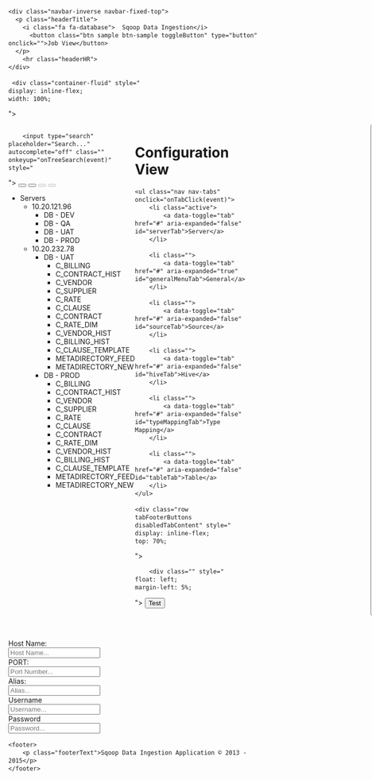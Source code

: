 <body style="cursor: default;">
    
    <div class="navbar-inverse navbar-fixed-top">
      <p class="headerTitle">
        <i class="fa fa-database">  Sqoop Data Ingestion</i>
          <button class="btn sample btn-sample toggleButton" type="button" onclick="">Job View</button>
      </p>
        <hr class="headerHR">
    </div>
    
     <div class="container-fluid" style="
    display: inline-flex;
    width: 100%;
">
        <div class="container" style="
display: inline-flex;width: 100%;"><div class="sidebar" style="
    display: inline-block;
    /* top: 20%; */
">
    <div class="button-container">
        
        
        
        
        <input type="search" placeholder="Search..." autocomplete="off" class="" onkeyup="onTreeSearch(event)" style="
">
        <button type="button" class="btn btn-default" id="resetSearch" onclick="buttonReset(event)">
            <span class="glyphicon glyphicon-refresh" aria-hidden="true"></span>
        </button>
        <button type="button" class="btn btn-default" id="addTreeNode" onclick="addTreeNode(event)">
            <span class="glyphicon glyphicon-plus" aria-hidden="true"></span>
        </button>
         <button type="button" class="btn btn-default" id="removeTreeNode" onclick="removeTreeNode(event)" disabled="">
            <span class="glyphicon glyphicon-minus" aria-hidden="true"></span>
        </button>
        <button type="button" class="btn btn-default" id="editTreeNode" onclick="editTreeNode(event)" disabled="">
            <span class="glyphicon glyphicon-edit" aria-hidden="true"></span>
        </button>
    </div>
    <div id="tree" style="
/* margin-top: 15%; *//* overflow-x: scroll; *//* overflow-y: scroll; */"><ul class="ui-fancytree fancytree-container fancytree-plain" tabindex="0" style="
    /* overflow-x: scroll; */
    /* overflow-y: scroll; */
    /* overflow: auto; */
    /* height: 92%; */
    /* width: 100%; */
"><li class="fancytree-lastsib" style="
    /* overflow: scroll; */
    /* margin: 0; */
    /* overflow-x: auto; */
    /* overflow-y: auto; */
"><span class="fancytree-node fancytree-active fancytree-expanded fancytree-folder fancytree-has-children fancytree-lastsib fancytree-selected fancytree-exp-el fancytree-ico-ef"><span class="fancytree-expander"></span><span class="fancytree-icon"></span><span class="fancytree-title">Servers</span></span><ul style="display: block;"><li class=""><span class="fancytree-node fancytree-expanded fancytree-folder fancytree-has-children fancytree-exp-e fancytree-ico-ef"><span class="fancytree-expander"></span><span class="fancytree-icon"></span><span class="fancytree-title">10.20.121.96</span></span><ul style="display: block;"><li class=""><span class="fancytree-node fancytree-folder fancytree-has-children fancytree-exp-c fancytree-ico-cf"><span class="fancytree-expander"></span><span class="fancytree-icon"></span><span class="fancytree-title">DB - DEV</span></span><ul style="display: none;"><li class=""><span class="fancytree-node fancytree-exp-n fancytree-ico-c"><span class="fancytree-expander"></span><span class="fancytree-checkbox"></span><span class="fancytree-icon"></span><span class="fancytree-title">C_BILLING</span></span></li><li class=""><span class="fancytree-node fancytree-exp-n fancytree-ico-c"><span class="fancytree-expander"></span><span class="fancytree-checkbox"></span><span class="fancytree-icon"></span><span class="fancytree-title">C_CONTRACT_HIST</span></span></li><li class=""><span class="fancytree-node fancytree-exp-n fancytree-ico-c"><span class="fancytree-expander"></span><span class="fancytree-checkbox"></span><span class="fancytree-icon"></span><span class="fancytree-title">C_VENDOR</span></span></li><li class=""><span class="fancytree-node fancytree-exp-n fancytree-ico-c"><span class="fancytree-expander"></span><span class="fancytree-checkbox"></span><span class="fancytree-icon"></span><span class="fancytree-title">C_SUPPLIER</span></span></li><li class=""><span class="fancytree-node fancytree-exp-n fancytree-ico-c"><span class="fancytree-expander"></span><span class="fancytree-checkbox"></span><span class="fancytree-icon"></span><span class="fancytree-title">C_RATE</span></span></li><li class=""><span class="fancytree-node fancytree-exp-n fancytree-ico-c"><span class="fancytree-expander"></span><span class="fancytree-checkbox"></span><span class="fancytree-icon"></span><span class="fancytree-title">C_CLAUSE</span></span></li><li class=""><span class="fancytree-node fancytree-exp-n fancytree-ico-c"><span class="fancytree-expander"></span><span class="fancytree-checkbox"></span><span class="fancytree-icon"></span><span class="fancytree-title">C_CONTRACT</span></span></li><li class=""><span class="fancytree-node fancytree-exp-n fancytree-ico-c"><span class="fancytree-expander"></span><span class="fancytree-checkbox"></span><span class="fancytree-icon"></span><span class="fancytree-title">C_RATE_DIM</span></span></li><li class=""><span class="fancytree-node fancytree-exp-n fancytree-ico-c"><span class="fancytree-expander"></span><span class="fancytree-checkbox"></span><span class="fancytree-icon"></span><span class="fancytree-title">C_VENDOR_HIST</span></span></li><li class=""><span class="fancytree-node fancytree-exp-n fancytree-ico-c"><span class="fancytree-expander"></span><span class="fancytree-checkbox"></span><span class="fancytree-icon"></span><span class="fancytree-title">C_BILLING_HIST</span></span></li><li class=""><span class="fancytree-node fancytree-exp-n fancytree-ico-c"><span class="fancytree-expander"></span><span class="fancytree-checkbox"></span><span class="fancytree-icon"></span><span class="fancytree-title">C_CLAUSE_TEMPLATE</span></span></li><li class=""><span class="fancytree-node fancytree-exp-n fancytree-ico-c"><span class="fancytree-expander"></span><span class="fancytree-checkbox"></span><span class="fancytree-icon"></span><span class="fancytree-title">METADIRECTORY_FEED</span></span></li><li class="fancytree-lastsib"><span class="fancytree-node fancytree-lastsib fancytree-exp-nl fancytree-ico-c"><span class="fancytree-expander"></span><span class="fancytree-checkbox"></span><span class="fancytree-icon"></span><span class="fancytree-title">METADIRECTORY_NEW</span></span></li></ul></li><li class=""><span class="fancytree-node fancytree-folder fancytree-has-children fancytree-exp-c fancytree-ico-cf"><span class="fancytree-expander"></span><span class="fancytree-icon"></span><span class="fancytree-title">DB - QA</span></span><ul style="display: none;"><li class=""><span class="fancytree-node fancytree-exp-n fancytree-ico-c"><span class="fancytree-expander"></span><span class="fancytree-checkbox"></span><span class="fancytree-icon"></span><span class="fancytree-title">C_BILLING</span></span></li><li class=""><span class="fancytree-node fancytree-exp-n fancytree-ico-c"><span class="fancytree-expander"></span><span class="fancytree-checkbox"></span><span class="fancytree-icon"></span><span class="fancytree-title">C_CONTRACT_HIST</span></span></li><li class=""><span class="fancytree-node fancytree-exp-n fancytree-ico-c"><span class="fancytree-expander"></span><span class="fancytree-checkbox"></span><span class="fancytree-icon"></span><span class="fancytree-title">C_VENDOR</span></span></li><li class=""><span class="fancytree-node fancytree-exp-n fancytree-ico-c"><span class="fancytree-expander"></span><span class="fancytree-checkbox"></span><span class="fancytree-icon"></span><span class="fancytree-title">C_SUPPLIER</span></span></li><li class=""><span class="fancytree-node fancytree-exp-n fancytree-ico-c"><span class="fancytree-expander"></span><span class="fancytree-checkbox"></span><span class="fancytree-icon"></span><span class="fancytree-title">C_RATE</span></span></li><li class=""><span class="fancytree-node fancytree-exp-n fancytree-ico-c"><span class="fancytree-expander"></span><span class="fancytree-checkbox"></span><span class="fancytree-icon"></span><span class="fancytree-title">C_CLAUSE</span></span></li><li class=""><span class="fancytree-node fancytree-exp-n fancytree-ico-c"><span class="fancytree-expander"></span><span class="fancytree-checkbox"></span><span class="fancytree-icon"></span><span class="fancytree-title">C_CONTRACT</span></span></li><li class=""><span class="fancytree-node fancytree-exp-n fancytree-ico-c"><span class="fancytree-expander"></span><span class="fancytree-checkbox"></span><span class="fancytree-icon"></span><span class="fancytree-title">C_RATE_DIM</span></span></li><li class=""><span class="fancytree-node fancytree-exp-n fancytree-ico-c"><span class="fancytree-expander"></span><span class="fancytree-checkbox"></span><span class="fancytree-icon"></span><span class="fancytree-title">C_VENDOR_HIST</span></span></li><li class=""><span class="fancytree-node fancytree-exp-n fancytree-ico-c"><span class="fancytree-expander"></span><span class="fancytree-checkbox"></span><span class="fancytree-icon"></span><span class="fancytree-title">C_BILLING_HIST</span></span></li><li class=""><span class="fancytree-node fancytree-exp-n fancytree-ico-c"><span class="fancytree-expander"></span><span class="fancytree-checkbox"></span><span class="fancytree-icon"></span><span class="fancytree-title">C_CLAUSE_TEMPLATE</span></span></li><li class=""><span class="fancytree-node fancytree-exp-n fancytree-ico-c"><span class="fancytree-expander"></span><span class="fancytree-checkbox"></span><span class="fancytree-icon"></span><span class="fancytree-title">METADIRECTORY_FEED</span></span></li><li class="fancytree-lastsib"><span class="fancytree-node fancytree-lastsib fancytree-exp-nl fancytree-ico-c"><span class="fancytree-expander"></span><span class="fancytree-checkbox"></span><span class="fancytree-icon"></span><span class="fancytree-title">METADIRECTORY_NEW</span></span></li></ul></li><li class=""><span class="fancytree-node fancytree-folder fancytree-has-children fancytree-exp-c fancytree-ico-cf"><span class="fancytree-expander"></span><span class="fancytree-icon"></span><span class="fancytree-title">DB - UAT</span></span><ul style="display: none;"><li class=""><span class="fancytree-node fancytree-exp-n fancytree-ico-c"><span class="fancytree-expander"></span><span class="fancytree-checkbox"></span><span class="fancytree-icon"></span><span class="fancytree-title">C_BILLING</span></span></li><li class=""><span class="fancytree-node fancytree-exp-n fancytree-ico-c"><span class="fancytree-expander"></span><span class="fancytree-checkbox"></span><span class="fancytree-icon"></span><span class="fancytree-title">C_CONTRACT_HIST</span></span></li><li class=""><span class="fancytree-node fancytree-exp-n fancytree-ico-c"><span class="fancytree-expander"></span><span class="fancytree-checkbox"></span><span class="fancytree-icon"></span><span class="fancytree-title">C_VENDOR</span></span></li><li class=""><span class="fancytree-node fancytree-exp-n fancytree-ico-c"><span class="fancytree-expander"></span><span class="fancytree-checkbox"></span><span class="fancytree-icon"></span><span class="fancytree-title">C_SUPPLIER</span></span></li><li class=""><span class="fancytree-node fancytree-exp-n fancytree-ico-c"><span class="fancytree-expander"></span><span class="fancytree-checkbox"></span><span class="fancytree-icon"></span><span class="fancytree-title">C_RATE</span></span></li><li class=""><span class="fancytree-node fancytree-exp-n fancytree-ico-c"><span class="fancytree-expander"></span><span class="fancytree-checkbox"></span><span class="fancytree-icon"></span><span class="fancytree-title">C_CLAUSE</span></span></li><li class=""><span class="fancytree-node fancytree-exp-n fancytree-ico-c"><span class="fancytree-expander"></span><span class="fancytree-checkbox"></span><span class="fancytree-icon"></span><span class="fancytree-title">C_CONTRACT</span></span></li><li class=""><span class="fancytree-node fancytree-exp-n fancytree-ico-c"><span class="fancytree-expander"></span><span class="fancytree-checkbox"></span><span class="fancytree-icon"></span><span class="fancytree-title">C_RATE_DIM</span></span></li><li class=""><span class="fancytree-node fancytree-exp-n fancytree-ico-c"><span class="fancytree-expander"></span><span class="fancytree-checkbox"></span><span class="fancytree-icon"></span><span class="fancytree-title">C_VENDOR_HIST</span></span></li><li class=""><span class="fancytree-node fancytree-exp-n fancytree-ico-c"><span class="fancytree-expander"></span><span class="fancytree-checkbox"></span><span class="fancytree-icon"></span><span class="fancytree-title">C_BILLING_HIST</span></span></li><li class=""><span class="fancytree-node fancytree-exp-n fancytree-ico-c"><span class="fancytree-expander"></span><span class="fancytree-checkbox"></span><span class="fancytree-icon"></span><span class="fancytree-title">C_CLAUSE_TEMPLATE</span></span></li><li class=""><span class="fancytree-node fancytree-exp-n fancytree-ico-c"><span class="fancytree-expander"></span><span class="fancytree-checkbox"></span><span class="fancytree-icon"></span><span class="fancytree-title">METADIRECTORY_FEED</span></span></li><li class="fancytree-lastsib"><span class="fancytree-node fancytree-lastsib fancytree-exp-nl fancytree-ico-c"><span class="fancytree-expander"></span><span class="fancytree-checkbox"></span><span class="fancytree-icon"></span><span class="fancytree-title">METADIRECTORY_NEW</span></span></li></ul></li><li class="fancytree-lastsib"><span class="fancytree-node fancytree-folder fancytree-has-children fancytree-lastsib fancytree-exp-cl fancytree-ico-cf"><span class="fancytree-expander"></span><span class="fancytree-icon"></span><span class="fancytree-title">DB - PROD</span></span><ul style="display: none;"><li class=""><span class="fancytree-node fancytree-exp-n fancytree-ico-c"><span class="fancytree-expander"></span><span class="fancytree-checkbox"></span><span class="fancytree-icon"></span><span class="fancytree-title">C_BILLING</span></span></li><li class=""><span class="fancytree-node fancytree-exp-n fancytree-ico-c"><span class="fancytree-expander"></span><span class="fancytree-checkbox"></span><span class="fancytree-icon"></span><span class="fancytree-title">C_CONTRACT_HIST</span></span></li><li class=""><span class="fancytree-node fancytree-exp-n fancytree-ico-c"><span class="fancytree-expander"></span><span class="fancytree-checkbox"></span><span class="fancytree-icon"></span><span class="fancytree-title">C_VENDOR</span></span></li><li class=""><span class="fancytree-node fancytree-exp-n fancytree-ico-c"><span class="fancytree-expander"></span><span class="fancytree-checkbox"></span><span class="fancytree-icon"></span><span class="fancytree-title">C_SUPPLIER</span></span></li><li class=""><span class="fancytree-node fancytree-exp-n fancytree-ico-c"><span class="fancytree-expander"></span><span class="fancytree-checkbox"></span><span class="fancytree-icon"></span><span class="fancytree-title">C_RATE</span></span></li><li class=""><span class="fancytree-node fancytree-exp-n fancytree-ico-c"><span class="fancytree-expander"></span><span class="fancytree-checkbox"></span><span class="fancytree-icon"></span><span class="fancytree-title">C_CLAUSE</span></span></li><li class=""><span class="fancytree-node fancytree-exp-n fancytree-ico-c"><span class="fancytree-expander"></span><span class="fancytree-checkbox"></span><span class="fancytree-icon"></span><span class="fancytree-title">C_CONTRACT</span></span></li><li class=""><span class="fancytree-node fancytree-exp-n fancytree-ico-c"><span class="fancytree-expander"></span><span class="fancytree-checkbox"></span><span class="fancytree-icon"></span><span class="fancytree-title">C_RATE_DIM</span></span></li><li class=""><span class="fancytree-node fancytree-exp-n fancytree-ico-c"><span class="fancytree-expander"></span><span class="fancytree-checkbox"></span><span class="fancytree-icon"></span><span class="fancytree-title">C_VENDOR_HIST</span></span></li><li class=""><span class="fancytree-node fancytree-exp-n fancytree-ico-c"><span class="fancytree-expander"></span><span class="fancytree-checkbox"></span><span class="fancytree-icon"></span><span class="fancytree-title">C_BILLING_HIST</span></span></li><li class=""><span class="fancytree-node fancytree-exp-n fancytree-ico-c"><span class="fancytree-expander"></span><span class="fancytree-checkbox"></span><span class="fancytree-icon"></span><span class="fancytree-title">C_CLAUSE_TEMPLATE</span></span></li><li class=""><span class="fancytree-node fancytree-exp-n fancytree-ico-c"><span class="fancytree-expander"></span><span class="fancytree-checkbox"></span><span class="fancytree-icon"></span><span class="fancytree-title">METADIRECTORY_FEED</span></span></li><li class="fancytree-lastsib"><span class="fancytree-node fancytree-lastsib fancytree-exp-nl fancytree-ico-c"><span class="fancytree-expander"></span><span class="fancytree-checkbox"></span><span class="fancytree-icon"></span><span class="fancytree-title">METADIRECTORY_NEW</span></span></li></ul></li></ul></li><li class="fancytree-lastsib"><span class="fancytree-node fancytree-expanded fancytree-folder fancytree-has-children fancytree-lastsib fancytree-exp-el fancytree-ico-ef"><span class="fancytree-expander"></span><span class="fancytree-icon"></span><span class="fancytree-title">10.20.232.78</span></span><ul style="display: block;"><li class=""><span class="fancytree-node fancytree-expanded fancytree-folder fancytree-has-children fancytree-exp-e fancytree-ico-ef"><span class="fancytree-expander"></span><span class="fancytree-icon"></span><span class="fancytree-title">DB - UAT</span></span><ul style="display: block;"><li class=""><span class="fancytree-node fancytree-exp-n fancytree-ico-c"><span class="fancytree-expander"></span><span class="fancytree-checkbox"></span><span class="fancytree-icon"></span><span class="fancytree-title">C_BILLING</span></span></li><li class=""><span class="fancytree-node fancytree-exp-n fancytree-ico-c"><span class="fancytree-expander"></span><span class="fancytree-checkbox"></span><span class="fancytree-icon"></span><span class="fancytree-title">C_CONTRACT_HIST</span></span></li><li class=""><span class="fancytree-node fancytree-exp-n fancytree-ico-c"><span class="fancytree-expander"></span><span class="fancytree-checkbox"></span><span class="fancytree-icon"></span><span class="fancytree-title">C_VENDOR</span></span></li><li class=""><span class="fancytree-node fancytree-exp-n fancytree-ico-c"><span class="fancytree-expander"></span><span class="fancytree-checkbox"></span><span class="fancytree-icon"></span><span class="fancytree-title">C_SUPPLIER</span></span></li><li class=""><span class="fancytree-node fancytree-exp-n fancytree-ico-c"><span class="fancytree-expander"></span><span class="fancytree-checkbox"></span><span class="fancytree-icon"></span><span class="fancytree-title">C_RATE</span></span></li><li class=""><span class="fancytree-node fancytree-exp-n fancytree-ico-c"><span class="fancytree-expander"></span><span class="fancytree-checkbox"></span><span class="fancytree-icon"></span><span class="fancytree-title">C_CLAUSE</span></span></li><li class=""><span class="fancytree-node fancytree-exp-n fancytree-ico-c"><span class="fancytree-expander"></span><span class="fancytree-checkbox"></span><span class="fancytree-icon"></span><span class="fancytree-title">C_CONTRACT</span></span></li><li class=""><span class="fancytree-node fancytree-exp-n fancytree-ico-c"><span class="fancytree-expander"></span><span class="fancytree-checkbox"></span><span class="fancytree-icon"></span><span class="fancytree-title">C_RATE_DIM</span></span></li><li class=""><span class="fancytree-node fancytree-exp-n fancytree-ico-c"><span class="fancytree-expander"></span><span class="fancytree-checkbox"></span><span class="fancytree-icon"></span><span class="fancytree-title">C_VENDOR_HIST</span></span></li><li class=""><span class="fancytree-node fancytree-exp-n fancytree-ico-c"><span class="fancytree-expander"></span><span class="fancytree-checkbox"></span><span class="fancytree-icon"></span><span class="fancytree-title">C_BILLING_HIST</span></span></li><li class=""><span class="fancytree-node fancytree-exp-n fancytree-ico-c"><span class="fancytree-expander"></span><span class="fancytree-checkbox"></span><span class="fancytree-icon"></span><span class="fancytree-title">C_CLAUSE_TEMPLATE</span></span></li><li class=""><span class="fancytree-node fancytree-exp-n fancytree-ico-c"><span class="fancytree-expander"></span><span class="fancytree-checkbox"></span><span class="fancytree-icon"></span><span class="fancytree-title">METADIRECTORY_FEED</span></span></li><li class="fancytree-lastsib"><span class="fancytree-node fancytree-lastsib fancytree-exp-nl fancytree-ico-c"><span class="fancytree-expander"></span><span class="fancytree-checkbox"></span><span class="fancytree-icon"></span><span class="fancytree-title">METADIRECTORY_NEW</span></span></li></ul></li><li class="fancytree-lastsib"><span class="fancytree-node fancytree-expanded fancytree-folder fancytree-has-children fancytree-lastsib fancytree-exp-el fancytree-ico-ef"><span class="fancytree-expander"></span><span class="fancytree-icon"></span><span class="fancytree-title">DB - PROD</span></span><ul style="display: block;"><li class=""><span class="fancytree-node fancytree-exp-n fancytree-ico-c"><span class="fancytree-expander"></span><span class="fancytree-checkbox"></span><span class="fancytree-icon"></span><span class="fancytree-title">C_BILLING</span></span></li><li class=""><span class="fancytree-node fancytree-exp-n fancytree-ico-c"><span class="fancytree-expander"></span><span class="fancytree-checkbox"></span><span class="fancytree-icon"></span><span class="fancytree-title">C_CONTRACT_HIST</span></span></li><li class=""><span class="fancytree-node fancytree-exp-n fancytree-ico-c"><span class="fancytree-expander"></span><span class="fancytree-checkbox"></span><span class="fancytree-icon"></span><span class="fancytree-title">C_VENDOR</span></span></li><li class=""><span class="fancytree-node fancytree-exp-n fancytree-ico-c"><span class="fancytree-expander"></span><span class="fancytree-checkbox"></span><span class="fancytree-icon"></span><span class="fancytree-title">C_SUPPLIER</span></span></li><li class=""><span class="fancytree-node fancytree-exp-n fancytree-ico-c"><span class="fancytree-expander"></span><span class="fancytree-checkbox"></span><span class="fancytree-icon"></span><span class="fancytree-title">C_RATE</span></span></li><li class=""><span class="fancytree-node fancytree-exp-n fancytree-ico-c"><span class="fancytree-expander"></span><span class="fancytree-checkbox"></span><span class="fancytree-icon"></span><span class="fancytree-title">C_CLAUSE</span></span></li><li class=""><span class="fancytree-node fancytree-exp-n fancytree-ico-c"><span class="fancytree-expander"></span><span class="fancytree-checkbox"></span><span class="fancytree-icon"></span><span class="fancytree-title">C_CONTRACT</span></span></li><li class=""><span class="fancytree-node fancytree-exp-n fancytree-ico-c"><span class="fancytree-expander"></span><span class="fancytree-checkbox"></span><span class="fancytree-icon"></span><span class="fancytree-title">C_RATE_DIM</span></span></li><li class=""><span class="fancytree-node fancytree-exp-n fancytree-ico-c"><span class="fancytree-expander"></span><span class="fancytree-checkbox"></span><span class="fancytree-icon"></span><span class="fancytree-title">C_VENDOR_HIST</span></span></li><li class=""><span class="fancytree-node fancytree-exp-n fancytree-ico-c"><span class="fancytree-expander"></span><span class="fancytree-checkbox"></span><span class="fancytree-icon"></span><span class="fancytree-title">C_BILLING_HIST</span></span></li><li class=""><span class="fancytree-node fancytree-exp-n fancytree-ico-c"><span class="fancytree-expander"></span><span class="fancytree-checkbox"></span><span class="fancytree-icon"></span><span class="fancytree-title">C_CLAUSE_TEMPLATE</span></span></li><li class=""><span class="fancytree-node fancytree-exp-n fancytree-ico-c"><span class="fancytree-expander"></span><span class="fancytree-checkbox"></span><span class="fancytree-icon"></span><span class="fancytree-title">METADIRECTORY_FEED</span></span></li><li class="fancytree-lastsib"><span class="fancytree-node fancytree-lastsib fancytree-exp-nl fancytree-ico-c"><span class="fancytree-expander"></span><span class="fancytree-checkbox"></span><span class="fancytree-icon"></span><span class="fancytree-title">METADIRECTORY_NEW</span></span></li></ul></li></ul></li></ul></li></ul></div>
<!--
    <div class="button-container1">
        <input type="button" class="btn btn-default" value="Submit" onclick="btnSubmitAll()">
        <input type="button" class="btn btn-default" value="Check All" onclick="btnCheckAll()">
        <input type="button" class="btn btn-default" value="Un-Check All" onclick="btnUnCheckAll()">

    </div>
-->
</div><div class="col-sm-9-2 col-sm-offset-3 col-md-10 col-md-offset-2 main configurationView" style="
    /* margin-left: 55%; */
    width: 100%;
    display: inline-block;
">
    <h1 class="page-header">Configuration View</h1>


    <ul class="nav nav-tabs" onclick="onTabClick(event)">
        <li class="active">
            <a data-toggle="tab" href="#" aria-expanded="false" id="serverTab">Server</a>
        </li>

        <li class="">
            <a data-toggle="tab" href="#" aria-expanded="true" id="generalMenuTab">General</a>
        </li>

        <li class="">
            <a data-toggle="tab" href="#" aria-expanded="false" id="sourceTab">Source</a>
        </li>

        <li class="">
            <a data-toggle="tab" href="#" aria-expanded="false" id="hiveTab">Hive</a>
        </li>

        <li class="">
            <a data-toggle="tab" href="#" aria-expanded="false" id="typeMappingTab">Type Mapping</a>
        </li>

        <li class="">
            <a data-toggle="tab" href="#" aria-expanded="false" id="tableTab">Table</a>
        </li>
    </ul>

    <div class="row tabFooterButtons disabledTabContent" style="
    display: inline-flex;
    top: 70%;
">

        <div class="" style="
    float: left;
    margin-left: 5%;
">
            <input type="button" class="btn btn-default" value="Test" id="test" onclick="test()">
        </div>
        <div class="saveResetDiv" style="
    display: inline-flex;
    width: 10%;
    float: right;
    margin-left: 50%;
">
            <input type="button" class="btn btn-default" value="Save" onclick="save()">
            <input type="button" id="resetFormsButton" class="btn btn-default" value="Reset" onclick="reset()">
        </div>
    </div>
<div class="tab-content disabledTabContent">
    <div class="tab-pane fade active in" id="serverTabContent">
        <br><br>
        <form id="serverTabForm" class="form-horizontal">
            <div class="form-group">
                <label class="col-sm-2 control-label">Host Name:</label>
                <div class="col-sm-10">
                    <input type="text" class="form-control" id="hostName" placeholder="Host Name...">
                </div>
            </div>
            <div class="form-group">
                <label class="col-sm-2 control-label">PORT:</label>
                <div class="col-sm-10">
                    <input type="text" class="form-control" id="port" placeholder="Port Number...">
                </div>
            </div>
            <div class="form-group">
                <label class="col-sm-2 control-label">Alias:</label>
                <div class="col-sm-10">
                    <input type="text" class="form-control" id="alias" placeholder="Alias...">
                </div>
            </div>
            <div class="form-group">
                <label class="col-sm-2 control-label">Username</label>
                <div class="col-sm-10">
                    <input type="text" class="form-control" id="username" placeholder="Username...">
                </div>
            </div>
            <div class="form-group">
                <label class="col-sm-2 control-label">Password</label>
                <div class="col-sm-10">
                    <input type="password" class="form-control" id="password" placeholder="Password...">
                </div>
            </div>
        </form>
    </div>
</div></div></div>
    </div>

    <footer>
        <p class="footerText">Sqoop Data Ingestion Application © 2013 - 2015</p>
    </footer>


<div id="resultLoading" style="width: 100%; height: 100%; position: fixed; z-index: 10000000; top: 0px; left: 0px; right: 0px; bottom: 0px; margin: auto; display: none;"><div style="width: 250px; height: 75px; text-align: center; position: fixed; top: 0px; left: 0px; right: 0px; bottom: 0px; margin: auto; font-size: 16px; z-index: 10; color: rgb(255, 255, 255);"><img src="images/ajax-loader.gif"><div>loading data.. please wait..</div></div><div class="bg" style="opacity: 0.7; width: 100%; position: absolute; top: 0px; height: 100%; background: rgb(0, 0, 0);"></div></div></body>

